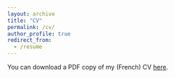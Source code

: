 ```yaml
---
layout: archive
title: "CV"
permalink: /cv/
author_profile: true
redirect_from:
  - /resume
---
```


You can download a PDF copy of my (French) CV [here](/files/CV_ASB_FR.pdf).